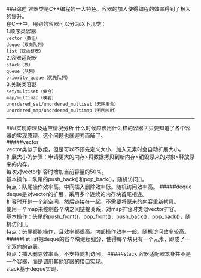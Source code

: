 ###综述
容器类是C++编程的一大特色。容器的加入使得编程的效率得到了极大的提升。  
在C++中，用到的容器可以分为以下几类：  
1.顺序类容器  
`vector（数组）`  
`deque（双向队列）`  
`list（双向链表）`  
2.容器适配器  
`stack（栈）`  
`queue（队列）`  
`priority_queue（优先队列）`  
3.关联类容器  
`set/multiset（集合）`  
`map/multimap（映射）`  
`unordered_set/unordered_multiset（无序集合）`  
`unordered_map/unordered_multimap（无序映射）`  

----

###实现原理及适应情况分析
什么时候应该用什么样的容器？只要知道了各个容器的实现原理，这个问题也就迎刃而解了。  
#####vector  
vector类似于数组，但是可以不预先定义大小，加入元素时会自动扩展大小。  
扩展大小的步骤：申请更大的内存>将数据拷贝到新内存>销毁原来的对象>释放原来的内存。  
每次对vector扩容时增加当前容量的50%。  
基本操作：队尾的push_back()和pop_back()，随机访问[]。  
特点：队尾操作效率高。中间插入删除效率低。随机访问效率高。
#####deque
deque是对vector的扩展，采用多个连续的内存块首尾相连。  
扩容时开辟一个新空间，然后链接在一起，不需要将原来的内容重新拷贝。  
使用一个map来控制各个块之间链接关系，对map扩容时类似vector扩容。  
基本操作：头尾的push_front()，pop_front()，push_back()，pop_back()，随机访问[]。  
特点：头尾都能操作，且效率都很高。内部操作效率一般。随机访问效率较高。
#####list
list把deque的各个块继续细分，使得每个块只有一个元素，即成了一个双向的链表。  
特点：插入删除效率高。不支持随机访问。
#####stack
容器适配器本身并不是一个容器，而是调用其他容器的接口实现。  
stack基于deque实现，

